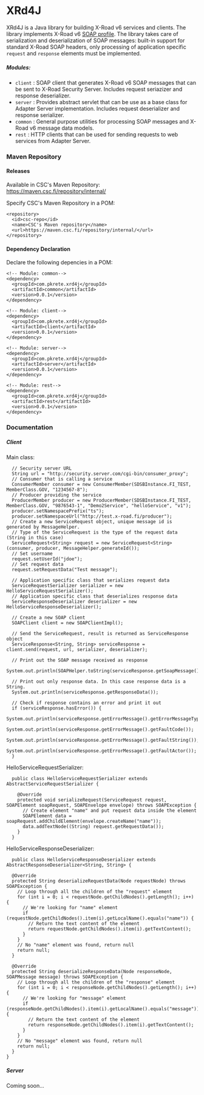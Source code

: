 # XRd4J

XRd4J is a Java library for building X-Road v6 services and clients. The library implements X-Road v6 [SOAP profile](https://confluence.csc.fi/download/attachments/47580926/xroad_profile_of_soap_messages_0%205.pdf?version=1&modificationDate=1415865090158&api=v2). The library takes care of serialization and deserialization of SOAP messages: built-in support for standard X-Road SOAP headers, only processing of application specific ```request``` and ```response``` elements must be implemented.

##### Modules:

* ```client``` : SOAP client that generates X-Road v6 SOAP messages that can be sent to X-Road Security Server. Includes request seriazizer and response deserializer.
* ```server``` : Provides abstract servlet that can be use as a base class for Adapter Server implementation. Includes request deserializer and response serializer.
* ```common``` : General purpose utilities for processing SOAP messages and X-Road v6 message data models.
* ```rest``` : HTTP clients that can be used for sending requests to web services from Adapter Server.

### Maven Repository

#### Releases

Available in CSC's Maven Repository: https://maven.csc.fi/repository/internal/

Specify CSC's Maven Repository in a POM:

```
<repository>
  <id>csc-repo</id>
  <name>CSC's Maven repository</name>
  <url>https://maven.csc.fi/repository/internal/</url>
</repository>
```

#### Dependency Declaration

Declare the following depencies in a POM:

```
<!-- Module: common-->
<dependency>
  <groupId>com.pkrete.xrd4j</groupId>
  <artifactId>common</artifactId>
  <version>0.0.1</version>
</dependency>

<!-- Module: client-->
<dependency>
  <groupId>com.pkrete.xrd4j</groupId>
  <artifactId>client</artifactId>
  <version>0.0.1</version>
</dependency>

<!-- Module: server-->
<dependency>
  <groupId>com.pkrete.xrd4j</groupId>
  <artifactId>server</artifactId>
  <version>0.0.1</version>
</dependency>

<!-- Module: rest-->
<dependency>
  <groupId>com.pkrete.xrd4j</groupId>
  <artifactId>rest</artifactId>
  <version>0.0.1</version>
</dependency>
```

### Documentation

##### Client

Main class:

```
  // Security server URL
  String url = "http://security.server.com/cgi-bin/consumer_proxy";
  // Consumer that is calling a service
  ConsumerMember consumer = new ConsumerMember(SDSBInstance.FI_TEST, MemberClass.GOV, "1234567-8");
  // Producer providing the service
  ProducerMember producer = new ProducerMember(SDSBInstance.FI_TEST, MemberClass.GOV, "9876543-1", "Demo2Service", "helloService", "v1");
  producer.setNamespacePrefix("ts");
  producer.setNamespaceUrl("http://test.x-road.fi/producer");
  // Create a new ServiceRequest object, unique message id is generated by MessageHelper.
  // Type of the ServiceRequest is the type of the request data (String in this case)
  ServiceRequest<String> request = new ServiceRequest<String>(consumer, producer, MessageHelper.generateId());
  // Set username
  request.setUserId("jdoe");
  // Set request data
  request.setRequestData("Test message");

  // Application specific class that serializes request data
  ServiceRequestSerializer serializer = new HelloServiceRequestSerializer();
  // Application specific class that deserializes response data
  ServiceResponseDeserializer deserializer = new HelloServiceResponseDeserializer();

  // Create a new SOAP client
  SOAPClient client = new SOAPClientImpl();

  // Send the ServiceRequest, result is returned as ServiceResponse object
  ServiceResponse<String, String> serviceResponse = client.send(request, url, serializer, deserializer);

  // Print out the SOAP message received as response
  System.out.println(SOAPHelper.toString(serviceResponse.getSoapMessage()));

  // Print out only response data. In this case response data is a String.
  System.out.println(serviceResponse.getResponseData());
  
  // Check if response contains an error and print it out
  if (serviceResponse.hasError()) {
    System.out.println(serviceResponse.getErrorMessage().getErrorMessageType());
    System.out.println(serviceResponse.getErrorMessage().getFaultCode());
    System.out.println(serviceResponse.getErrorMessage().getFaultString());
    System.out.println(serviceResponse.getErrorMessage().getFaultActor());
  }
```

HelloServiceRequestSerializer:
```
  public class HelloServiceRequestSerializer extends AbstractServiceRequestSerializer {
  
    @Override
    protected void serializeRequest(ServiceRequest request, SOAPElement soapRequest, SOAPEnvelope envelope) throws SOAPException {
	  // Create element "name" and put request data inside the element
      SOAPElement data = soapRequest.addChildElement(envelope.createName("name"));
      data.addTextNode((String) request.getRequestData());
    }
  }
```

HelloServiceResponseDeserializer:
```
  public class HelloServiceResponseDeserializer extends AbstractResponseDeserializer<String, String> {

  @Override
  protected String deserializeRequestData(Node requestNode) throws SOAPException {
    // Loop through all the children of the "request" element
    for (int i = 0; i < requestNode.getChildNodes().getLength(); i++) {
	  // We're looking for "name" element
      if (requestNode.getChildNodes().item(i).getLocalName().equals("name")) {
	    // Return the text content of the element
        return requestNode.getChildNodes().item(i).getTextContent();
      }
    }
	// No "name" element was found, return null
    return null;
  }

  @Override
  protected String deserializeResponseData(Node responseNode, SOAPMessage message) throws SOAPException {
    // Loop through all the children of the "response" element
    for (int i = 0; i < responseNode.getChildNodes().getLength(); i++) {
	  // We're looking for "message" element
      if (responseNode.getChildNodes().item(i).getLocalName().equals("message")) {
	    // Return the text content of the element
        return responseNode.getChildNodes().item(i).getTextContent();
      }
    }
	// No "message" element was found, return null
    return null;
  }
}
```

##### Server

Coming soon...


